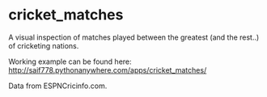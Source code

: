 # cricket_matches
A visual inspection of matches played between the greatest (and the rest..) of cricketing nations. 

Working example can be found here: http://saif778.pythonanywhere.com/apps/cricket_matches/


Data from ESPNCricinfo.com.

